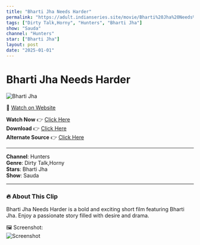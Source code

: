 ```yaml
---
title: "Bharti Jha Needs Harder"
permalink: "https://adult.indianseries.site/movie/Bharti%20Jha%20Needs%20Harder"
tags: ["Dirty Talk,Horny", "Hunters", "Bharti Jha"]
show: "Sauda"
channel: "Hunters"
star: ["Bharti Jha"]
layout: post
date: "2025-01-01"
---
```


# Bharti Jha Needs Harder

![Bharti Jha](https://shorts.desisins.com/wp-content/uploads/2024/06/Bharti-Jha-Sauda-Hunters-DesiSins.com_.jpg)

🔗 [Watch on Website](https://adult.indianseries.site/movie/Bharti%20Jha%20Needs%20Harder)

**Watch Now** 👉 [Click Here](https://adult.indianseries.site/movie/Bharti%20Jha%20Needs%20Harder)  
**Download** 👉 [Click Here](https://adult.indianseries.site/movie/Bharti%20Jha%20Needs%20Harder)  
**Alternate Source** 👉 [Click Here](https://adult.indianseries.site/movie/Bharti%20Jha%20Needs%20Harder)

---

**Channel**: Hunters  
**Genre**: Dirty Talk,Horny  
**Stars**: Bharti Jha  
**Show**: Sauda

---

### 🔥 About This Clip

Bharti Jha Needs Harder is a bold and exciting short film featuring Bharti Jha. Enjoy a passionate story filled with desire and drama.
 
🖼️ Screenshot:  
![Screenshot](https://shorts.desisins.com/wp-content/uploads/2024/06/Bharti-Jha-Sauda-Hunters-DesiSins.com_.jpg)
